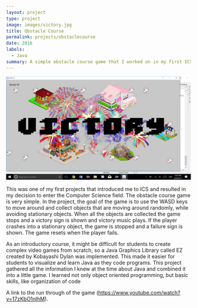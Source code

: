 ```yaml
---
layout: project
type: project
image: images/victory.jpg
title: Obstacle Course
permalink: projects/obstaclecourse
date: 2016
labels:
  - Java
summary: A simple obstacle course game that I worked on in my first ICS class. 
---
```


<div class="ui medium rounded images">
  <img class="ui image" src="../images/victory.png">
  
</div>

This was one of my first projects that introduced me to ICS and resulted in my decision to enter the Computer Science field. The obstacle course game is very simple. In the project, the goal of the game is to use the WASD keys to move around and collect objects that are moving around randomly, while avoiding stationary objects. When all the objects are collected the game stops and a victory sign is shown and victory music plays. If the player crashes into a stationary object, the game is stopped and a failure sign is shown. The game resets when the player fails. 

As an introductory course, it might be difficult for students to create complex video games from scratch, so a Java Graphics Library called EZ created by Kobayashi Dylan was implemented. This made it easier for students to visualize and learn Java as they code programs. This project gathered all the information I knew at the time about Java and combined it into a little game. I learned not only object oriented programming, but basic skills, like organization of code

A link to the run through of the game (https://www.youtube.com/watch?v=17zKbO1nIhM).



